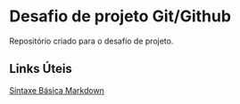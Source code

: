 # Desafio de projeto Git/Github 
Repositório criado para o desafio de projeto.

## Links Úteis
[Sintaxe Básica Markdown](https://www.markdownguide.org/basic-syntax/)
